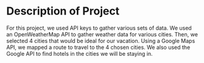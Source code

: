 # Description of Project

For this project, we used API keys to gather various sets of data. We used an OpenWeatherMap API to gather weather data for various cities. Then, we selected 4 cities that would be ideal for our vacation. Using a Google Maps API, we mapped a route to travel to the 4 chosen cities. We also used the Google API to find hotels in the cities we will be staying in.
